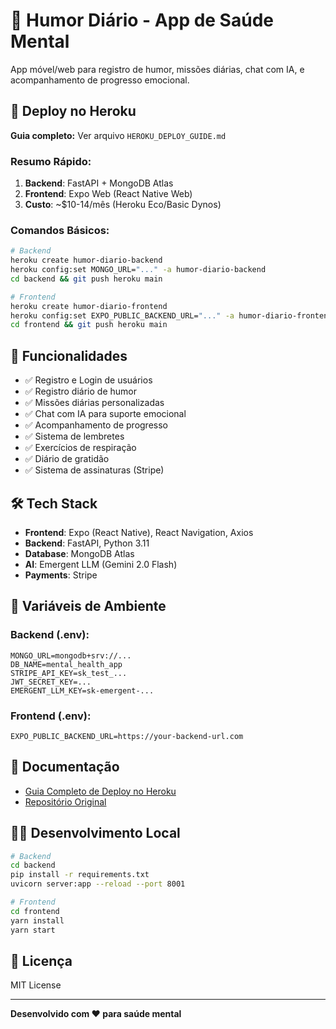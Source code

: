 # 🌟 Humor Diário - App de Saúde Mental

App móvel/web para registro de humor, missões diárias, chat com IA, e acompanhamento de progresso emocional.

## 🚀 Deploy no Heroku

**Guia completo:** Ver arquivo `HEROKU_DEPLOY_GUIDE.md`

### Resumo Rápido:

1. **Backend**: FastAPI + MongoDB Atlas
2. **Frontend**: Expo Web (React Native Web)
3. **Custo**: ~$10-14/mês (Heroku Eco/Basic Dynos)

### Comandos Básicos:

```bash
# Backend
heroku create humor-diario-backend
heroku config:set MONGO_URL="..." -a humor-diario-backend
cd backend && git push heroku main

# Frontend  
heroku create humor-diario-frontend
heroku config:set EXPO_PUBLIC_BACKEND_URL="..." -a humor-diario-frontend
cd frontend && git push heroku main
```

## 📱 Funcionalidades

- ✅ Registro e Login de usuários
- ✅ Registro diário de humor
- ✅ Missões diárias personalizadas
- ✅ Chat com IA para suporte emocional
- ✅ Acompanhamento de progresso
- ✅ Sistema de lembretes
- ✅ Exercícios de respiração
- ✅ Diário de gratidão
- ✅ Sistema de assinaturas (Stripe)

## 🛠️ Tech Stack

- **Frontend**: Expo (React Native), React Navigation, Axios
- **Backend**: FastAPI, Python 3.11
- **Database**: MongoDB Atlas
- **AI**: Emergent LLM (Gemini 2.0 Flash)
- **Payments**: Stripe

## 🔑 Variáveis de Ambiente

### Backend (.env):
```
MONGO_URL=mongodb+srv://...
DB_NAME=mental_health_app
STRIPE_API_KEY=sk_test_...
JWT_SECRET_KEY=...
EMERGENT_LLM_KEY=sk-emergent-...
```

### Frontend (.env):
```
EXPO_PUBLIC_BACKEND_URL=https://your-backend-url.com
```

## 📖 Documentação

- [Guia Completo de Deploy no Heroku](HEROKU_DEPLOY_GUIDE.md)
- [Repositório Original](https://github.com/adriano7monteiro/humor-diario)

## 👨‍💻 Desenvolvimento Local

```bash
# Backend
cd backend
pip install -r requirements.txt
uvicorn server:app --reload --port 8001

# Frontend
cd frontend
yarn install
yarn start
```

## 📄 Licença

MIT License

---

**Desenvolvido com ❤️ para saúde mental**
